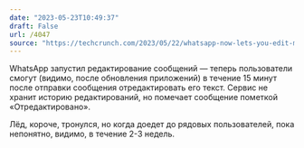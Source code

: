 ```yaml
---
date: "2023-05-23T10:49:37"
draft: False
url: /4047
source: "https://techcrunch.com/2023/05/22/whatsapp-now-lets-you-edit-messages-with-a-15-minute-time-limit/"
---
```


WhatsApp запустил редактирование сообщений — теперь пользователи смогут (видимо, после обновления приложений) в течение 15 минут после отправки сообщения отредактировать его текст. Сервис не хранит историю редактирований, но помечает сообщение пометкой «Отредактировано».

Лёд, короче, тронулся, но когда доедет до рядовых пользователей, пока непонятно, видимо, в течение 2-3 недель.
